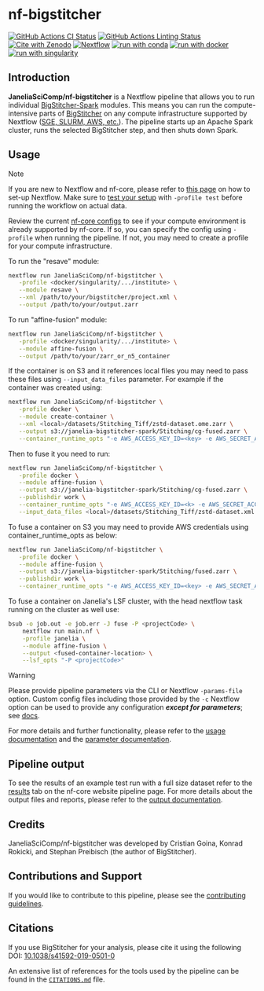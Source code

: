 # nf-bigstitcher

[![GitHub Actions CI Status](https://github.com/JaneliaSciComp/nf-bigstitcher/actions/workflows/ci.yml/badge.svg)](https://github.com/JaneliaSciComp/nf-bigstitcher/actions/workflows/ci.yml)
[![GitHub Actions Linting Status](https://github.com/JaneliaSciComp/nf-bigstitcher/actions/workflows/linting.yml/badge.svg)](https://github.com/JaneliaSciComp/nf-bigstitcher/actions/workflows/linting.yml)
[![Cite with Zenodo](https://img.shields.io/badge/DOI-10.1038/s41592--019--0501--0-blue)](https://doi.org/10.1038/s41592-019-0501-0)
[![Nextflow](https://img.shields.io/badge/nextflow%20DSL2-%E2%89%A524.10.5-23aa62.svg)](https://www.nextflow.io/)
[![run with conda](http://img.shields.io/badge/run%20with-conda-3EB049?labelColor=000000&logo=anaconda)](https://docs.conda.io/en/latest/)
[![run with docker](https://img.shields.io/badge/run%20with-docker-0db7ed?labelColor=000000&logo=docker)](https://www.docker.com/)
[![run with singularity](https://img.shields.io/badge/run%20with-singularity-1d355c.svg?labelColor=000000)](https://sylabs.io/docs/)

## Introduction

**JaneliaSciComp/nf-bigstitcher** is a Nextflow pipeline that allows you to run individual [BigStitcher-Spark](https://github.com/JaneliaSciComp/BigStitcher-Spark) modules. This means you can run the compute-intensive parts of [BigStitcher](https://imagej.net/plugins/bigstitcher/) on any compute infrastructure supported by Nextflow ([SGE, SLURM, AWS, etc.](https://www.nextflow.io/docs/latest/executor.html)). The pipeline starts up an Apache Spark cluster, runs the selected BigStitcher step, and then shuts down Spark.

## Usage

> [!NOTE]
> If you are new to Nextflow and nf-core, please refer to [this page](https://nf-co.re/docs/usage/installation) on how to set-up Nextflow. Make sure to [test your setup](https://nf-co.re/docs/usage/introduction#how-to-run-a-pipeline) with `-profile test` before running the workflow on actual data.

Review the current [nf-core configs](https://nf-co.re/configs/) to see if your compute environment is already supported by nf-core. If so, you can specify the config using `-profile` when running the pipeline. If not, you may need to create a profile for your compute infrastructure.

To run the "resave" module:

```bash
nextflow run JaneliaSciComp/nf-bigstitcher \
   -profile <docker/singularity/.../institute> \
   --module resave \
   --xml /path/to/your/bigstitcher/project.xml \
   --output /path/to/your/output.zarr
```

To run "affine-fusion" module:
```bash
nextflow run JaneliaSciComp/nf-bigstitcher \
   -profile <docker/singularity/.../institute> \
   --module affine-fusion \
   --output /path/to/your/zarr_or_n5_container
```

If the container is on S3 and it references local files you may need to pass these files using `--input_data_files` parameter. For example if the container was created using:
```bash
nextflow run JaneliaSciComp/nf-bigstitcher \
   -profile docker \
   --module create-container \
   --xml <local>/datasets/Stitching_Tiff/zstd-dataset.ome.zarr \
   --output s3://janelia-bigstitcher-spark/Stitching/cg-fused.zarr \
   --container_runtime_opts "-e AWS_ACCESS_KEY_ID=<key> -e AWS_SECRET_ACCESS_KEY=<secret>"
```

Then to fuse it you need to run:
```bash
nextflow run JaneliaSciComp/nf-bigstitcher \
   -profile docker \
   --module affine-fusion \
   --output s3://janelia-bigstitcher-spark/Stitching/cg-fused.zarr \
   --publishdir work \
   --container_runtime_opts "-e AWS_ACCESS_KEY_ID=<k> -e AWS_SECRET_ACCESS_KEY=<s>" \
   --input_data_files <local>/datasets/Stitching_Tiff/zstd-dataset.xml
```

To fuse a container on S3 you may need to provide AWS credentials using container_runtime_opts as below:
```bash
nextflow run JaneliaSciComp/nf-bigstitcher \
   -profile docker \
   --module affine-fusion \
   --output s3://janelia-bigstitcher-spark/Stitching/fused.zarr \
   --publishdir work \
   --container_runtime_opts "-e AWS_ACCESS_KEY_ID=<key> -e AWS_SECRET_ACCESS_KEY=<secret>"
```

To fuse a container on Janelia's LSF cluster, with the head nextflow task running on the cluster as well use:
```bash
bsub -o job.out -e job.err -J fuse -P <projectCode> \
    nextflow run main.nf \
    -profile janelia \
    --module affine-fusion \
    --output <fused-container-location> \
    --lsf_opts "-P <projectCode>"
```

> [!WARNING]
> Please provide pipeline parameters via the CLI or Nextflow `-params-file` option. Custom config files including those provided by the `-c` Nextflow option can be used to provide any configuration _**except for parameters**_; see [docs](https://nf-co.re/docs/usage/getting_started/configuration#custom-configuration-files).

For more details and further functionality, please refer to the [usage documentation](https://nf-co.re/bigstitcher/usage) and the [parameter documentation](https://nf-co.re/bigstitcher/parameters).

## Pipeline output

To see the results of an example test run with a full size dataset refer to the [results](https://nf-co.re/bigstitcher/results) tab on the nf-core website pipeline page.
For more details about the output files and reports, please refer to the
[output documentation](https://nf-co.re/bigstitcher/output).

## Credits

JaneliaSciComp/nf-bigstitcher was developed by Cristian Goina, Konrad Rokicki, and Stephan Preibisch (the author of BigStitcher).

## Contributions and Support

If you would like to contribute to this pipeline, please see the [contributing guidelines](.github/CONTRIBUTING.md).

## Citations

If you use BigStitcher for your analysis, please cite it using the following DOI: [10.1038/s41592-019-0501-0](https://doi.org/10.1038/s41592-019-0501-0)

An extensive list of references for the tools used by the pipeline can be found in the [`CITATIONS.md`](CITATIONS.md) file.
